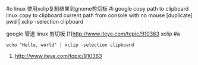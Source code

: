 #o
linux 使用xclip复制结果到gnome剪切板
#i
google copy path to clipboard linux
copy to clipboard current path from console with no mouse [duplicate]
pwd | xclip -selection clipboard

google 管道 linux 剪切板
[1]http://www.iteye.com/topic/910363
xclip
#a
```
echo "Hello, world" | xclip -selection clipboard
```
1. http://www.iteye.com/topic/910363
